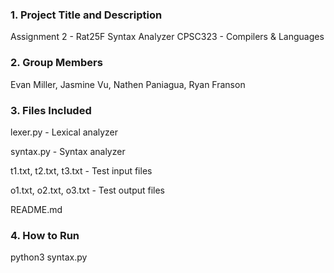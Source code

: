 ### 1. Project Title and Description

   Assignment 2 - Rat25F Syntax Analyzer
   CPSC323 - Compilers & Languages

### 2. Group Members

   Evan Miller, Jasmine Vu, Nathen Paniagua, Ryan Franson

### 3. Files Included

   lexer.py - Lexical analyzer

   syntax.py - Syntax analyzer

   t1.txt, t2.txt, t3.txt - Test input files

   o1.txt, o2.txt, o3.txt - Test output files

   README.md

### 4. How to Run

   python3 syntax.py
